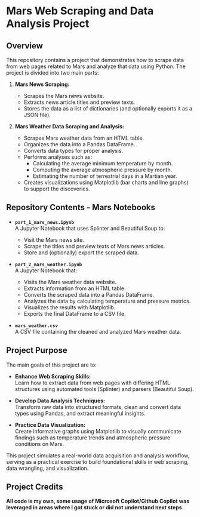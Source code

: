 # Mars Web Scraping and Data Analysis Project

## Overview

This repository contains a project that demonstrates how to scrape data from web pages related to Mars and analyze that data using Python. The project is divided into two main parts:

1. **Mars News Scraping:**  
   - Scrapes the Mars news website.
   - Extracts news article titles and preview texts.
   - Stores the data as a list of dictionaries (and optionally exports it as a JSON file).

2. **Mars Weather Data Scraping and Analysis:**  
   - Scrapes Mars weather data from an HTML table.
   - Organizes the data into a Pandas DataFrame.
   - Converts data types for proper analysis.
   - Performs analyses such as:
     - Calculating the average minimum temperature by month.
     - Computing the average atmospheric pressure by month.
     - Estimating the number of terrestrial days in a Martian year.
   - Creates visualizations using Matplotlib (bar charts and line graphs) to support the discoveries.

## Repository Contents - Mars Notebooks

- **`part_1_mars_news.ipynb`**  
  A Jupyter Notebook that uses Splinter and Beautiful Soup to:
  - Visit the Mars news site.
  - Scrape the titles and preview texts of Mars news articles.
  - Store and (optionally) export the scraped data.

- **`part_2_mars_weather.ipynb`**  
  A Jupyter Notebook that:
  - Visits the Mars weather data website.
  - Extracts information from an HTML table.
  - Converts the scraped data into a Pandas DataFrame.
  - Analyzes the data by calculating temperature and pressure metrics.
  - Visualizes the results with Matplotlib.
  - Exports the final DataFrame to a CSV file.

- **`mars_weather.csv`**  
  A CSV file containing the cleaned and analyzed Mars weather data.

## Project Purpose

The main goals of this project are to:

- **Enhance Web Scraping Skills:**  
  Learn how to extract data from web pages with differing HTML structures using automated tools (Splinter) and parsers (Beautiful Soup).

- **Develop Data Analysis Techniques:**  
  Transform raw data into structured formats, clean and convert data types using Pandas, and extract meaningful insights.

- **Practice Data Visualization:**  
  Create informative graphs using Matplotlib to visually communicate findings such as temperature trends and atmospheric pressure conditions on Mars.

This project simulates a real-world data acquisition and analysis workflow, serving as a practical exercise to build foundational skills in web scraping, data wrangling, and visualization.

## Project Credits

**All code is my own, some usage of Microsoft Copilot/Github Copilot was leveraged in areas where I got stuck or did not understand next steps.**  

